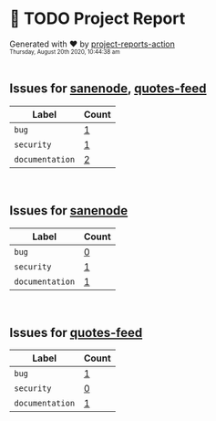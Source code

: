 # :crystal_ball: TODO Project Report  
  
Generated with :heart: by [project-reports-action](https://github.com/bryanmacfarlane/project-reports-action)  
<sub><sup>Thursday, August 20th 2020, 10:44:38 am</sup></sub>  
  &nbsp;  
## Issues for [sanenode](https://github.com/bryanmacfarlane/sanenode), [quotes-feed](https://github.com/bryanmacfarlane/quotes-feed)
| Label           | Count                                        |
| --------------- | -------------------------------------------- |
| `bug`           | [1](./issues-bug-1597949086.05.md)           |
| `security`      | [1](./issues-security-1597949086.05.md)      |
| `documentation` | [2](./issues-documentation-1597949086.05.md) |
&nbsp;  
## Issues for [sanenode](https://github.com/bryanmacfarlane/sanenode)
| Label           | Count                                         |
| --------------- | --------------------------------------------- |
| `bug`           | [0](./issues-bug-1597949086.056.md)           |
| `security`      | [1](./issues-security-1597949086.056.md)      |
| `documentation` | [1](./issues-documentation-1597949086.056.md) |
&nbsp;  
## Issues for [quotes-feed](https://github.com/bryanmacfarlane/quotes-feed)
| Label           | Count                                         |
| --------------- | --------------------------------------------- |
| `bug`           | [1](./issues-bug-1597949086.061.md)           |
| `security`      | [0](./issues-security-1597949086.061.md)      |
| `documentation` | [1](./issues-documentation-1597949086.061.md) |
